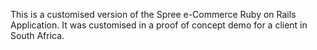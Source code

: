 This is a customised version of the Spree e-Commerce Ruby on Rails Application. It was customised in a proof of concept demo for a client in South Africa.
